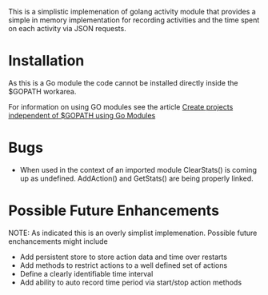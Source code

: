 
This is a simplistic implemenation of golang activity module that provides a simple in memory implementation for recording activities and the time spent on each activity via JSON requests.

# Installation 

As this is a Go module the code cannot be installed directly inside the $GOPATH workarea.

For information on using GO modules see the article 
[Create projects independent of $GOPATH using Go Modules](https://medium.com/mindorks/create-projects-independent-of-gopath-using-go-modules-802260cdfb51)

# Bugs

* When used in the context of an imported module ClearStats() is coming up as undefined. AddAction() and GetStats() are being properly linked.

# Possible Future Enhancements

NOTE: As indicated this is an overly simplist implemenation. Possible future enchancements might include

* Add persistent store to store action data and time over restarts
* Add methods to restrict actions to a well defined set of actions
* Define a clearly identifiable time interval
* Add ability to auto record time period via start/stop action methods
